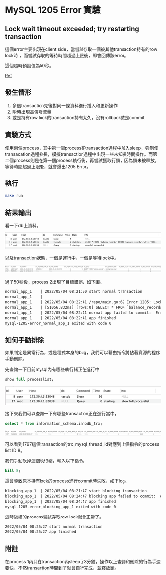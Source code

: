 # MySQL 1205 Error 實驗

## Lock wait timeout exceeded; try restarting transaction

這個error主要出現在client side，當嘗試存取一個被其他transaction持有的row lock時 ，而嘗試存取的等待時間超過上限後，即會回傳該error。

這個超時預設值為50秒。

[Ref](https://dev.mysql.com/doc/refman/5.7/en/innodb-parameters.html#sysvar_innodb_lock_wait_timeout)



## 發生情形

1. 多個transaction先後對同一條資料進行插入和更新操作
2. 瞬時出現高併發流量
3. 或是持有row lock的transaction持有太久，沒有rollback或是commit



## 實驗方式

使用兩個process，其中第一個process在transaction過程中加入sleep，強制使transacation過程拉長，模擬transaction過程中出現一些未知長時間操作。而第二個process則是在第一個process執行後，再嘗試獲取行鎖，因為鎖未被釋放，等待時間超過上限後，就會爆出1205 Error。



## 執行

``` bash
make run
```



## 結果輸出

看一下db上資料。

![image-20220504162206745](./images/image-20220504162206745.png)

以及transaction狀態，一個是運行中，一個是等待lock中。

![image-20220504162228739](./images/image-20220504162228739.png)

過了50秒後，process 2出現了目標錯誤，如下圖。

``` txt
normal_app_1    | 2022/05/04 08:21:50 start normal transaction
normal_app_1    |
normal_app_1    | 2022/05/04 08:22:41 /repo/main.go:69 Error 1205: Lock wait timeout exceeded; try restarting transaction
normal_app_1    | [51056.832ms] [rows:0] SELECT * FROM `balance_records` WHERE `balance_records`.`id` = 1 FOR UPDATE
normal_app_1    | 2022/05/04 08:22:41 normal app failed to commit:  Error 1205: Lock wait timeout exceeded; try restarting transaction
normal_app_1    | 2022/05/04 08:22:41 app finished
mysql-1205-error_normal_app_1 exited with code 0
```



## 如何手動排除

如果判定是異常行為，或是程式本身的bug，我們可以藉由指令將佔著資源的程序手動刪除。

先查詢一下目前mysql內有哪些執行緒正在進行中

````sql
show full processlist;
````

![image-20220504162252086](./images/image-20220504162252086.png)

接下來我們可以查詢一下有哪些transaction正在進行當中，

```sql
select * from information_schema.innodb_trx;
```

![image-20220504162310094](./images/image-20220504162310094.png)

可以看到1797這個transaction的trx_mysql_thread_id對應到上個指令的process list ID 8。

我們手動砍掉這個執行緒，輸入以下指令，

```sql
kill 8;
```

這會導致原本持有lock的process進行commit時失敗，如下log。

``` txt
blocking_app_1  | 2022/05/04 08:21:47 start blocking transaction
blocking_app_1  | 2022/05/04 08:24:47 blocking app failed to commit:  driver: bad connection
blocking_app_1  | 2022/05/04 08:24:47 app finished
mysql-1205-error_blocking_app_1 exited with code 0
```

這時後續的process嘗試存取row lock就會正常了。

``` txt
2022/05/04 08:25:27 start normal transaction
2022/05/04 08:25:27 app finished
```



## 附註

在process 1內只在transaction內sleep了3分鐘，操作以上查詢和刪除的行為手速要快，不然transaction時間到了就會自行完成，並釋放鎖。